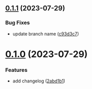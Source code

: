 ## [0.1.1](https://github.com/pradeepztechgithub1/greetings-ci/compare/v0.1.0...v0.1.1) (2023-07-29)


### Bug Fixes

* update branch name ([c93d3c7](https://github.com/pradeepztechgithub1/greetings-ci/commit/c93d3c79bad74c8e0dd50255187b39203b1a6c4c))



# [0.1.0](https://github.com/pradeepztechgithub1/greetings-ci/compare/2abd1b16ba71f0cf0f6de96776239438d3a7152b...v0.1.0) (2023-07-29)


### Features

* add changelog ([2abd1b1](https://github.com/pradeepztechgithub1/greetings-ci/commit/2abd1b16ba71f0cf0f6de96776239438d3a7152b))



